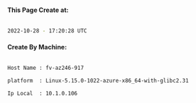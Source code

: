 
   
#### This Page Create at:

```bash

2022-10-28 - 17:20:28 UTC

```

#### Create By Machine:

```bash

Host Name : fv-az246-917

platform  : Linux-5.15.0-1022-azure-x86_64-with-glibc2.31

Ip Local  : 10.1.0.106

```

